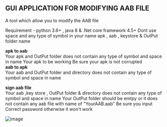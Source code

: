 ## GUI APPLICATION FOR MODIFYING AAB FILE 

A tool which allow you to modify the AAB file 

Requirement - python 3.6+ , java 8 & .Net core framework 4.5+
Dont use space and any type of symbol in your name  apk , aab , keystore & OutPut folder name <br /> 

**apk to aab**<br /> 
Your apk and OutPut folder does not contain any type  of symbol and space in name
Your apk to be working
Be sure your apk is not corrupted <br /> 
**aab to apk**<br /> 
Your aab and OutPut folder and directory  does not contain any type of symbol and space in name <br /> 

**sign aab file**<br /> 
Your aab ,key store , OutPut folder & directory  does not contain any type of symbol and space in name 
Your OutPut folder should be emtpy or it does not contain any aab file with name of "YourAAB.aab" 
Be sure you input Correct password otherwise it won't work <br /> 

![image](https://user-images.githubusercontent.com/89777396/140510602-89dc98ee-178a-468d-b524-7807bc55619d.png)
